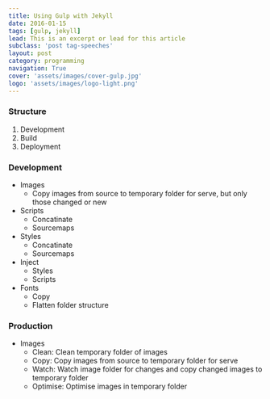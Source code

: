 ```yaml
---
title: Using Gulp with Jekyll
date: 2016-01-15
tags: [gulp, jekyll]
lead: This is an excerpt or lead for this article
subclass: 'post tag-speeches'
layout: post
category: programming
navigation: True
cover: 'assets/images/cover-gulp.jpg'
logo: 'assets/images/logo-light.png'
---
```


### Structure

1. Development
2. Build
3. Deployment

### Development

* Images
  - Copy images from source to temporary folder for serve, but only those changed or new
* Scripts
  - Concatinate
  - Sourcemaps
* Styles
  - Concatinate
  - Sourcemaps
* Inject
  - Styles
  - Scripts
* Fonts
  - Copy
  - Flatten folder structure

### Production

* Images
  - Clean: Clean temporary folder of images
  - Copy: Copy images from source to temporary folder for serve
  - Watch: Watch image folder for changes and copy changed images to temporary folder
  - Optimise: Optimise images in temporary folder

